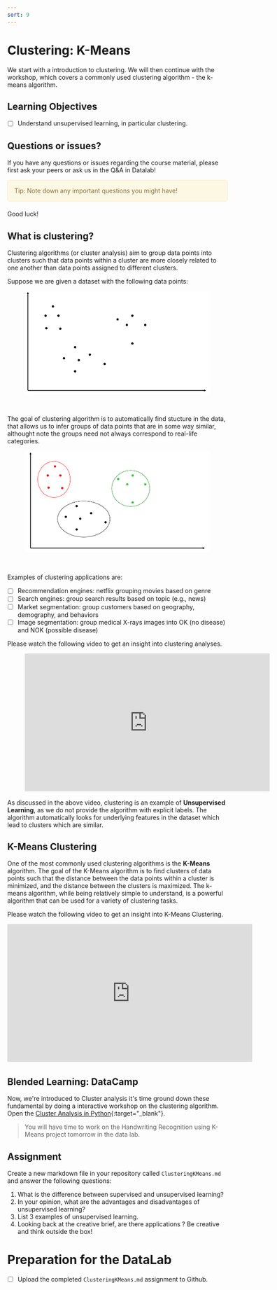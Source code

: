 ```yaml
---
sort: 9
---
```


# Clustering: K-Means

We start with a introduction to clustering. We will then continue with the workshop, which covers a commonly used clustering algorithm - the k-means algorithm. 

## Learning Objectives

- [ ] Understand unsupervised learning, in particular clustering.

## Questions or issues?

If you have any questions or issues regarding the course material, please first ask your peers or ask us in the Q&A in Datalab!

<div style="padding: 15px; border: 1px solid transparent; border-color: transparent; margin-bottom: 20px; border-radius: 4px; color: #8a6d3b;; background-color: #fcf8e3; border-color: #faebcc;">
Tip: Note down any important questions you might have!
 </div>
Good luck!


##  What is clustering?

Clustering algorithms (or cluster analysis) aim to group data points into
clusters such that data points within a cluster are more closely related
to one another than data points assigned to different clusters.

Suppose we are given a dataset with the following data points:

<figure>
    <img src=".\images\clus1.PNG" />
    <figcaption></figcaption>
</figure>
<br>

The goal of clustering algorithm is to automatically find stucture in the data, that allows us to infer groups of data points that are in some way similar, althought note the groups need not always correspond to real-life categories.

<figure>
    <img src=".\images\clus2.PNG" />
    <figcaption></figcaption>
</figure>
<br>

Examples of clustering applications are:
- [ ] Recommendation engines: netflix grouping movies based on genre
- [ ] Search engines: group search results based on topic (e.g., news)
- [ ] Market segmentation: group customers based on geography, demography, and behaviors
- [ ] Image segmentation: group medical X-rays images into OK (no disease) and NOK (possible disease)

Please watch the following video to get an insight into clustering analyses.

<!-- blank line -->
<figure class="video_container">
<iframe width="560" height="315" src="https://www.youtube.com/embed/IUn8k5zSI6g" title="YouTube video player" frameborder="0" allow="accelerometer; autoplay; clipboard-write; encrypted-media; gyroscope; picture-in-picture" allowfullscreen></iframe>
</figure>
<!-- blank line -->

As discussed in the above video, clustering is an example of **Unsupervised Learning**, as we do not provide the
algorithm with explicit labels. The algorithm automatically looks for underlying
features in the dataset which lead to clusters which are similar.

## K-Means Clustering

One of the most commonly used clustering algorithms is the **K-Means** algorithm. The goal of the K-Means algorithm is to find clusters of data points such that the distance between the data points within a cluster is minimized, and the distance between the clusters is maximized. The k-means algorithm, while being relatively simple to understand, is a powerful algorithm that can be used for a variety of clustering tasks.

Please watch the following video to get an insight into K-Means Clustering.

<iframe width="560" height="315" src="https://www.youtube.com/embed/lQ39ZRFfYbI" title="YouTube video player" frameborder="0" allow="accelerometer; autoplay; clipboard-write; encrypted-media; gyroscope; picture-in-picture" allowfullscreen></iframe>


## Blended Learning: DataCamp

Now, we're introduced to Cluster analysis it's time ground down these fundamental by doing a interactive workshop on the clustering algorithm. Open the [Cluster Analysis in Python](https://app.datacamp.com/learn/courses/cluster-analysis-in-python){:target="_blank"}.

> You will have time to work on the Handwriting Recognition using K-Means project tomorrow in the data lab.


## Assignment

Create a new markdown file in your repository called `ClusteringKMeans.md` and answer the following questions:

1. What is the difference between supervised and unsupervised learning?
2. In your opinion, what are the advantages and disadvantages of unsupervised learning?
3. List 3 examples of unsupervised learning.
4. Looking back at the creative brief, are there applications ? Be creative and think outside the box!



# Preparation for the DataLab

- [ ] Upload the completed `ClusteringKMeans.md` assignment to Github.

